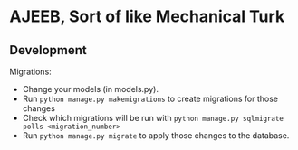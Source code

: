 # AJEEB, Sort of like Mechanical Turk

## Development


Migrations: 

* Change your models (in models.py).
* Run `python manage.py makemigrations` to create migrations for those changes
* Check which migrations will be run with `python manage.py sqlmigrate polls <migration_number>`
* Run `python manage.py migrate` to apply those changes to the database.
